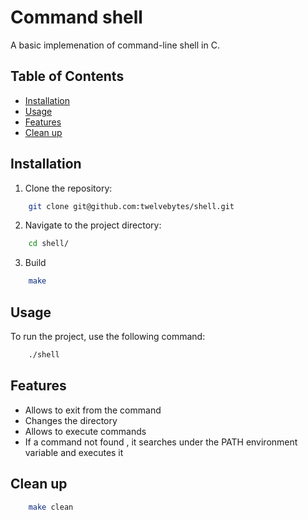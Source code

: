 # Command shell

A basic implemenation of command-line shell in C.

## Table of Contents

- [Installation](#installation)
- [Usage](#usage)
- [Features](#features)
- [Clean up](#clean-up)

## Installation

1. Clone the repository:
```bash
    git clone git@github.com:twelvebytes/shell.git
```
2. Navigate to the project directory:
```bash
    cd shell/
```
3. Build
```bash
    make
```
## Usage

To run the project, use the following command:

```bash
    ./shell
```
## Features

- Allows to exit from the command
- Changes the directory
- Allows to execute commands
- If a command not found , it searches under the PATH environment variable and executes it

## Clean up
```bash
    make clean
```

